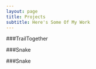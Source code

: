 ```yaml
---
layout: page
title: Projects
subtitle: Here's Some Of My Work
---
```

###TrailTogether

###Snake

###Snake
